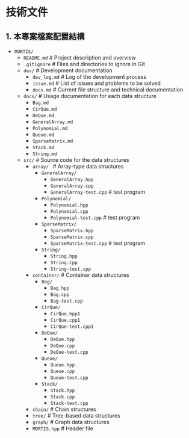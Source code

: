 # 技術文件

## 1. 本專案檔案配置結構

- `MORTIS/`
    - `README.md`             # Project description and overview
    - `.gitignore`            # Files and directories to ignore in Git
    - `dev/`                  # Development documentation
        - `dev_log.md`        # Log of the development process
        - `issue.md`          # List of issues and problems to be solved
        - `docs.md`           # Current file structure and technical documentation
    - `docs/`                 # Usage documentation for each data structure
        - `Bag.md`
        - `CirQue.md`
        - `DeQue.md`
        - `GeneralArray.md`
        - `Polynomial.md`
        - `Queue.md`
        - `SparseMatrix.md`
        - `Stack.md`
        - `String.md`
    - `src/`                  # Source code for the data structures
        - `array/ `           # Array-type data structures
            - `GeneralArray/`
                - `GeneralArray.hpp`
                - `GeneralArray.cpp`
                - `GeneralArray-test.cpp` # test program 
            - `Polynomial/`
                - `Polynomial.hpp`
                - `Polynomial.cpp`
                - `Polynomial-test.cpp`   # test program 
            - `SparseMatrix/`
                - `SparseMatrix.hpp`
                - `SparseMatrix.cpp`
                - `SparseMatrix-test.cpp` # test program 
            - `String/`
                - `String.hpp`
                - `String.cpp`
                - `String-test.cpp`
        - `container/`        # Container data structures
            - `Bag/`
                - `Bag.hpp`
                - `Bag.cpp`
                - `Bag-test.cpp`
            - `CirQue/`
                - `CirQue.hpp1`
                - `CirQue.cpp1`
                - `CirQue-test.cpp1`
            - `DeQue/`
                - `DeQue.hpp`
                - `DeQue.cpp`
                - `DeQue-test.cpp`
            - `Queue/`
                - `Queue.hpp`
                - `Queue.cpp`
                - `Queue-test.cpp`
            - `Stack/`
                - `Stack.hpp`
                - `Stack.cpp`
                - `Stack-test.cpp`
        - `chain/`            # Chain structures
        - `tree/`             # Tree-based data structures
        - `graph/`            # Graph data structures
        - `MORTIS.hpp`        # Header file
